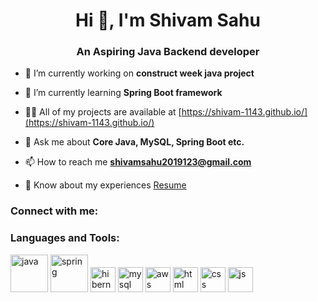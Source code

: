 <h1 align="center">Hi 👋, I'm Shivam Sahu</h1>
<h3 align="center">An Aspiring Java Backend developer</h3>

- 🔭 I’m currently working on **construct week java project**

- 🌱 I’m currently learning **Spring Boot framework**

- 👨‍💻 All of my projects are available at [https://shivam-1143.github.io/](https://shivam-1143.github.io/)

- 💬 Ask me about **Core Java, MySQL, Spring Boot etc.**

- 📫 How to reach me **shivamsahu2019123@gmail.com**

- 📄 Know about my experiences <a href="https://drive.google.com/file/d/1MSCCl56yvdN9Rxt01L_meHtuCv7KnMyF/view?usp=sharing" target="_blank">Resume</a>

<h3 align="left">Connect with me:</h3>
<p align="left">
</p>

<h3 align="left">Languages and Tools:</h3>
<p align="left">
    <img src="https://skilldistillery.com//wp-content/uploads/2016/03/Java_logo.png"alt="java" width="60" height="60">
    <img src="https://pbs.twimg.com/profile_images/1235868806079057921/fTL08u_H_400x400.png" alt="spring" width="60" height="60">
    <img src="" alt="hibernate" width="40" height="40">
    <img src="" alt="mysql" width="40" height="40">
    <img src="" alt="aws" width="40" height="40">
    <img src="" alt="html" width="40" height="40">
    <img src="" alt="css" width="40" height="40">
    <img src="" alt="js" width="40" height="40">
</p>

